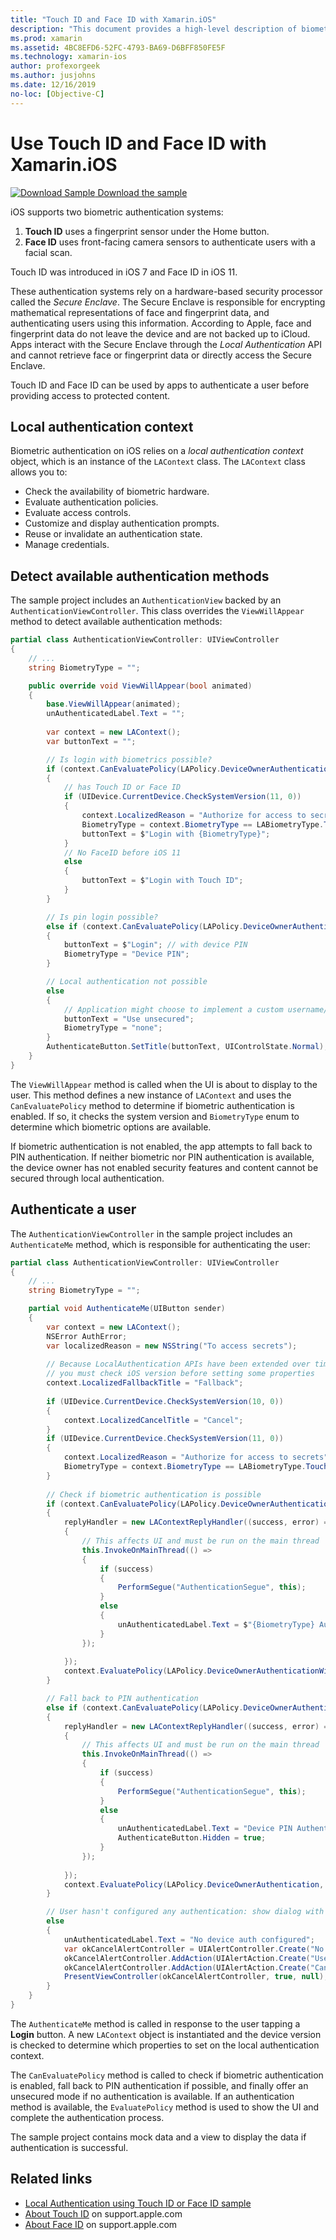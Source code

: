 ```yaml
---
title: "Touch ID and Face ID with Xamarin.iOS"
description: "This document provides a high-level description of biometric authentication in iOS."
ms.prod: xamarin
ms.assetid: 4BC8EFD6-52FC-4793-BA69-D6BFF850FE5F
ms.technology: xamarin-ios
author: profexorgeek
ms.author: jusjohns
ms.date: 12/16/2019
no-loc: [Objective-C]
---
```


# Use Touch ID and Face ID with Xamarin.iOS

[![Download Sample](~/media/shared/download.png) Download the sample](/samples/xamarin/ios-samples/ios11-faceidsample/)

iOS supports two biometric authentication systems:

1. **Touch ID** uses a fingerprint sensor under the Home button.
1. **Face ID** uses front-facing camera sensors to authenticate users with a facial scan.

Touch ID was introduced in iOS 7 and Face ID in iOS 11.

These authentication systems rely on a hardware-based security processor called the _Secure Enclave_. The Secure Enclave is responsible for encrypting mathematical representations of face and fingerprint data, and authenticating users using this information. According to Apple, face and fingerprint data do not leave the device and are not backed up to iCloud. Apps interact with the Secure Enclave through the _Local Authentication_ API and cannot retrieve face or fingerprint data or directly access the Secure Enclave.

Touch ID and Face ID can be used by apps to authenticate a user before providing access to protected content.

## Local authentication context

Biometric authentication on iOS relies on a _local authentication context_ object, which is an instance of the `LAContext` class. The `LAContext` class allows you to:

- Check the availability of biometric hardware.
- Evaluate authentication policies.
- Evaluate access controls.
- Customize and display authentication prompts.
- Reuse or invalidate an authentication state.
- Manage credentials.

## Detect available authentication methods

The sample project includes an `AuthenticationView` backed by an `AuthenticationViewController`. This class overrides the `ViewWillAppear` method to detect available authentication methods:

```csharp
partial class AuthenticationViewController: UIViewController
{
    // ...
    string BiometryType = "";

    public override void ViewWillAppear(bool animated)
    {
        base.ViewWillAppear(animated);
        unAuthenticatedLabel.Text = "";
    
        var context = new LAContext();
        var buttonText = "";

        // Is login with biometrics possible?
        if (context.CanEvaluatePolicy(LAPolicy.DeviceOwnerAuthenticationWithBiometrics, out var authError1))
        {
            // has Touch ID or Face ID
            if (UIDevice.CurrentDevice.CheckSystemVersion(11, 0))
            {
                context.LocalizedReason = "Authorize for access to secrets"; // iOS 11
                BiometryType = context.BiometryType == LABiometryType.TouchId ? "Touch ID" : "Face ID";
                buttonText = $"Login with {BiometryType}";
            }
            // No FaceID before iOS 11
            else
            {
                buttonText = $"Login with Touch ID";
            }
        }

        // Is pin login possible?
        else if (context.CanEvaluatePolicy(LAPolicy.DeviceOwnerAuthentication, out var authError2))
        {
            buttonText = $"Login"; // with device PIN
            BiometryType = "Device PIN";
        }

        // Local authentication not possible
        else
        {
            // Application might choose to implement a custom username/password
            buttonText = "Use unsecured";
            BiometryType = "none";
        }
        AuthenticateButton.SetTitle(buttonText, UIControlState.Normal);
    }
}
```

The `ViewWillAppear` method is called when the UI is about to display to the user. This method defines a new instance of `LAContext` and uses the `CanEvaluatePolicy` method to determine if biometric authentication is enabled. If so, it checks the system version and `BiometryType` enum to determine which biometric options are available.

If biometric authentication is not enabled, the app attempts to fall back to PIN authentication. If neither biometric nor PIN authentication is available, the device owner has not enabled security features and content cannot be secured through local authentication.

## Authenticate a user

The `AuthenticationViewController` in the sample project includes an `AuthenticateMe` method, which is responsible for authenticating the user:

```csharp
partial class AuthenticationViewController: UIViewController
{
    // ...
    string BiometryType = "";

    partial void AuthenticateMe(UIButton sender)
    {
        var context = new LAContext();
        NSError AuthError;
        var localizedReason = new NSString("To access secrets");
    
        // Because LocalAuthentication APIs have been extended over time,
        // you must check iOS version before setting some properties
        context.LocalizedFallbackTitle = "Fallback";
    
        if (UIDevice.CurrentDevice.CheckSystemVersion(10, 0))
        {
            context.LocalizedCancelTitle = "Cancel";
        }
        if (UIDevice.CurrentDevice.CheckSystemVersion(11, 0))
        {
            context.LocalizedReason = "Authorize for access to secrets";
            BiometryType = context.BiometryType == LABiometryType.TouchId ? "TouchID" : "FaceID";
        }
    
        // Check if biometric authentication is possible
        if (context.CanEvaluatePolicy(LAPolicy.DeviceOwnerAuthenticationWithBiometrics, out AuthError))
        {
            replyHandler = new LAContextReplyHandler((success, error) =>
            {
                // This affects UI and must be run on the main thread
                this.InvokeOnMainThread(() =>
                {
                    if (success)
                    {
                        PerformSegue("AuthenticationSegue", this);
                    }
                    else
                    {
                        unAuthenticatedLabel.Text = $"{BiometryType} Authentication Failed";
                    }
                });
    
            });
            context.EvaluatePolicy(LAPolicy.DeviceOwnerAuthenticationWithBiometrics, localizedReason, replyHandler);
        }

        // Fall back to PIN authentication
        else if (context.CanEvaluatePolicy(LAPolicy.DeviceOwnerAuthentication, out AuthError))
        {
            replyHandler = new LAContextReplyHandler((success, error) =>
            {
                // This affects UI and must be run on the main thread
                this.InvokeOnMainThread(() =>
                {
                    if (success)
                    {
                        PerformSegue("AuthenticationSegue", this);
                    }
                    else
                    {
                        unAuthenticatedLabel.Text = "Device PIN Authentication Failed";
                        AuthenticateButton.Hidden = true;
                    }
                });
    
            });
            context.EvaluatePolicy(LAPolicy.DeviceOwnerAuthentication, localizedReason, replyHandler);
        }

        // User hasn't configured any authentication: show dialog with options
        else
        {
            unAuthenticatedLabel.Text = "No device auth configured";
            var okCancelAlertController = UIAlertController.Create("No authentication", "This device does't have authentication configured.", UIAlertControllerStyle.Alert);
            okCancelAlertController.AddAction(UIAlertAction.Create("Use unsecured", UIAlertActionStyle.Default, alert => PerformSegue("AuthenticationSegue", this)));
            okCancelAlertController.AddAction(UIAlertAction.Create("Cancel", UIAlertActionStyle.Cancel, alert => Console.WriteLine("Cancel was clicked")));
            PresentViewController(okCancelAlertController, true, null);
        }
    } 
}
```

The `AuthenticateMe` method is called in response to the user tapping a **Login** button. A new `LAContext` object is instantiated and the device version is checked to determine which properties to set on the local authentication context.

The `CanEvaluatePolicy` method is called to check if biometric authentication is enabled, fall back to PIN authentication if possible, and finally offer an unsecured mode if no authentication is available. If an authentication method is available, the `EvaluatePolicy` method is used to show the UI and complete the authentication process.

The sample project contains mock data and a view to display the data if authentication is successful.

## Related links

- [Local Authentication using Touch ID or Face ID sample](/samples/xamarin/ios-samples/ios11-faceidsample/)
- [About Touch ID](https://support.apple.com/en-us/HT204587) on support.apple.com
- [About Face ID](https://support.apple.com/en-us/HT208108) on support.apple.com